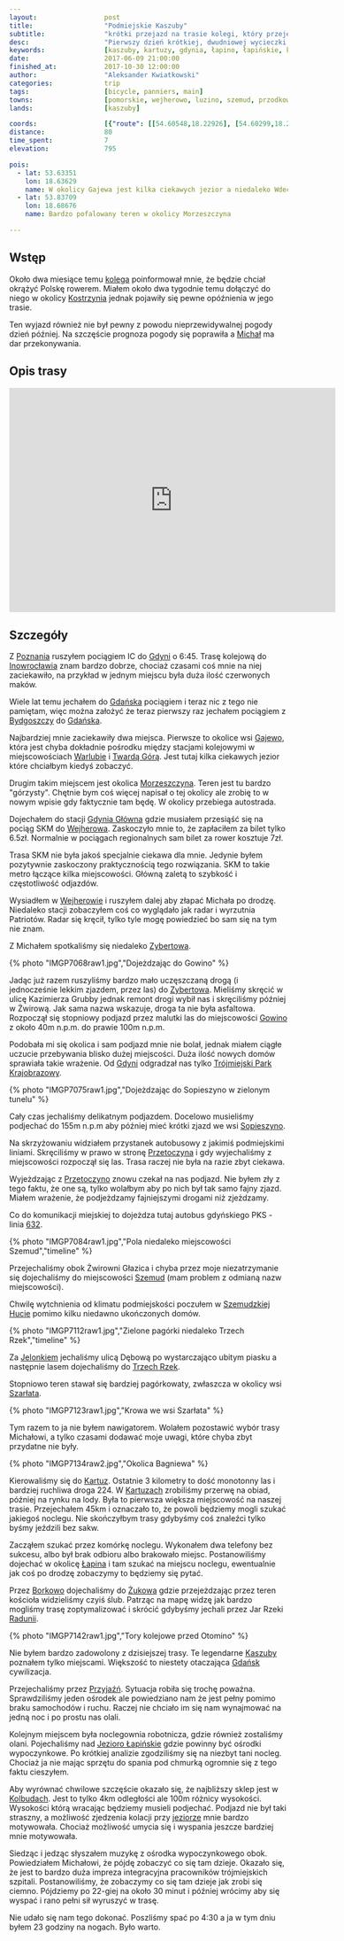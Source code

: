 ```yaml
---
layout:                 post
title:                  "Podmiejskie Kaszuby"
subtitle:               "krótki przejazd na trasie kolegi, który przejeżdzał wzdłuż granic Polski"
desc:                   "Pierwszy dzień krótkiej, dwudniowej wycieczki rowerowej na obrzeżach Kaszub. Można również powiedzieć, że był to przejazd po okolicach Trójmiasta."
keywords:               [kaszuby, kartuzy, gdynia, łapino, łapińskie, kolbudy, trójmiasto]
date:                   2017-06-09 21:00:00
finished_at:            2017-10-30 12:00:00
author:                 "Aleksander Kwiatkowski"
categories:             trip
tags:                   [bicycle, panniers, main]
towns:                  [pomorskie, wejherowo, luzino, szemud, przodkowo, kartuzy, zukowo, kolbudy]
lands:                  [kaszuby]

coords:                 [{"route": [[54.60548,18.22926], [54.60299,18.22776], [54.60341,18.19673], [54.59511,18.17450], [54.58802,18.18828], [54.58240,18.19545], [54.58001,18.19540], [54.57917,18.20077], [54.57509,18.20098], [54.56131,18.22253], [54.54856,18.22381], [54.54727,18.22677], [54.53465,18.21583], [54.52608,18.21283], [54.52177,18.20819], [54.52147,18.20459], [54.51898,18.20223], [54.51557,18.20373], [54.50939,18.19751], [54.50396,18.19326], [54.49598,18.19175], [54.49272,18.20905], [54.48649,18.22004], [54.48644,18.22793], [54.47751,18.22493], [54.46347,18.22806], [54.45564,18.22570], [54.44396,18.23712], [54.43622,18.24145], [54.42978,18.23385], [54.41995,18.23458], [54.41505,18.24651], [54.41245,18.23411], [54.40689,18.23385], [54.39872,18.22253], [54.39649,18.22592], [54.38492,18.22059], [54.37043,18.21459], [54.36923,18.22051], [54.36640,18.21712], [54.35255,18.21815], [54.34072,18.21338], [54.33486,18.20154], [54.33046,18.20364], [54.32197,18.24892], [54.31484,18.27411], [54.31992,18.29166], [54.32423,18.31805], [54.33511,18.33853], [54.34262,18.36114], [54.34107,18.36011], [54.33876,18.36088], [54.33454,18.35702], [54.32916,18.37260], [54.32100,18.39307], [54.31286,18.39526], [54.31001,18.39226], [54.30139,18.41783], [54.29238,18.43041], [54.28654,18.42959], [54.27822,18.43436], [54.27386,18.42049], [54.27529,18.41397]], "type": "bicycle"}]
distance:               80
time_spent:             7
elevation:              795

pois:
  - lat: 53.63351
    lon: 18.63629
    name: W okolicy Gajewa jest kilka ciekawych jezior a niedaleko Wdecki Park Krajobrazowy
  - lat: 53.83709
    lon: 18.68676
    name: Bardzo pofalowany teren w okolicy Morzeszczyna

---
```


[stary-wentyl]: https://www.facebook.com/starywentyl/

[wiki-kostrzyn]: https://pl.wikipedia.org/wiki/Kostrzyn_nad_Odr%C4%85
[wiki-poznan]: https://pl.wikipedia.org/wiki/Pozna%C5%84
[wiki-gdynia]: https://pl.wikipedia.org/wiki/Gdynia
[wiki-inowroclaw]: https://pl.wikipedia.org/wiki/Inowroc%C5%82aw
[wiki-gdansk]: https://pl.wikipedia.org/wiki/Gda%C5%84sk
[wiki-bydgoszcz]: https://pl.wikipedia.org/wiki/Bydgoszcz
[wiki-gajewo]: https://pl.wikipedia.org/wiki/Gajewo_(powiat_%C5%9Bwiecki)
[wiki-warlubie]: https://pl.wikipedia.org/wiki/Warlubie_(wie%C5%9B_w_wojew%C3%B3dztwie_kujawsko-pomorskim)
[wiki-twarda-gora]: https://pl.wikipedia.org/wiki/Twarda_G%C3%B3ra
[wiki-morzeszczyn]: https://pl.wikipedia.org/wiki/Morzeszczyn
[wiki-gdynia-glowna]: https://pl.wikipedia.org/wiki/Gdynia_G%C5%82%C3%B3wna
[wiki-wejherowo]: https://pl.wikipedia.org/wiki/Wejherowo
[wiki-zybertowo]: https://pl.wikipedia.org/wiki/Zybertowo
[wiki-gowino]: https://pl.wikipedia.org/wiki/Gowino
[wiki-trojmiejski-park]: https://pl.wikipedia.org/wiki/Tr%C3%B3jmiejski_Park_Krajobrazowy
[wiki-sopieszyno]: https://pl.wikipedia.org/wiki/Sopieszyno
[wiki-przetoczyno]: https://pl.wikipedia.org/wiki/Przetoczyno
[wiki-szemud]: https://pl.wikipedia.org/wiki/Szemud
[wiki-szemudzka-huta]: https://pl.wikipedia.org/wiki/Szemudzka_Huta
[wiki-jelonek]: https://pl.wikipedia.org/wiki/Jelonek_(gmina_Szemud)
[wiki-trzy-rzeki]: https://pl.wikipedia.org/wiki/Trzy_Rzeki
[wiki-szarlata]: https://pl.wikipedia.org/wiki/Szar%C5%82ata_(wojew%C3%B3dztwo_pomorskie)
[wiki-kartuzy]: https://pl.wikipedia.org/wiki/Kartuzy
[wiki-lapino]: https://pl.wikipedia.org/wiki/%C5%81apino
[wiki-borkowo]: https://pl.wikipedia.org/wiki/Borkowo_(powiat_kartuski)
[wiki-zukowo]: https://pl.wikipedia.org/wiki/%C5%BBukowo
[wiki-rzeka-radunia]: https://pl.wikipedia.org/wiki/Radunia_(rzeka)
[wiki-kaszuby]: https://pl.wikipedia.org/wiki/Kaszuby
[wiki-przyjazn]: https://pl.wikipedia.org/wiki/Przyja%C5%BA%C5%84_(wojew%C3%B3dztwo_pomorskie)
[wiki-jezioro-lapinskie]: https://pl.wikipedia.org/wiki/Jezioro_%C5%81api%C5%84skie
[wiki-kolbudy]: https://pl.wikipedia.org/wiki/Kolbudy

[linia-632]: http://www.pksgdynia.pl/PL/rozklad_jazdy2/linia/632.html

Wstęp
-----

Około dwa miesiące temu [kolega][stary-wentyl] poinformował mnie, że będzie chciał
okrążyć Polskę rowerem. Miałem około dwa tygodnie temu dołączyć do niego w okolicy
[Kostrzynia][wiki-kostrzyn] jednak pojawiły się pewne opóźnienia
w jego trasie.

Ten wyjazd
również nie był pewny z powodu nieprzewidywalnej pogody dzień później.
Na szczęście prognoza pogody się poprawiła a [Michał][stary-wentyl] ma dar
przekonywania.

Opis trasy
----------

<iframe height='405' width='590' frameborder='0' allowtransparency='true' scrolling='no' src='https://www.strava.com/activities/1030210573/embed/dff617d3117b29358a5cd5b54ce849c7c406f94e'></iframe>

Szczegóły
---------

Z [Poznania][wiki-poznan] ruszyłem pociągiem IC do [Gdyni][wiki-gdynia] o 6:45.
Trasę kolejową do [Inowrocławia][wiki-inowroclaw] znam bardzo dobrze, chociaż czasami
coś mnie na niej zaciekawiło, na przykład w jednym miejscu była duża ilość czerwonych maków.

Wiele lat temu jechałem do [Gdańska][wiki-gdansk] pociągiem i teraz nic z tego nie
pamiętam, więc można założyć że teraz pierwszy raz jechałem pociągiem z
[Bydgoszczy][wiki-bydgoszcz] do [Gdańska][wiki-gdansk].

Najbardziej mnie zaciekawiły dwa miejsca. Pierwsze to okolice wsi
[Gajewo][wiki-gajewo], która jest chyba dokładnie pośrodku między stacjami
kolejowymi w miejscowościach [Warlubie][wiki-warlubie] i [Twardą Górą][wiki-twarda-gora].
Jest tutaj kilka ciekawych jezior które chciałbym kiedyś zobaczyć.

Drugim takim miejscem jest okolica [Morzeszczyna][wiki-morzeszczyn]. Teren
jest tu bardzo "górzysty". Chętnie bym coś więcej napisał o tej okolicy ale
zrobię to w nowym wpisie gdy faktycznie tam będę. W okolicy przebiega autostrada.

Dojechałem do stacji [Gdynia Główna][wiki-gdynia-glowna] gdzie musiałem
przesiąść się na pociąg SKM do [Wejherowa][wiki-wejherowo]. Zaskoczyło mnie
to, że zapłaciłem za bilet tylko 6.5zł. Normalnie w pociągach regionalnych
sam bilet za rower kosztuje 7zł.

Trasa SKM nie była jakoś specjalnie ciekawa dla mnie. Jedynie byłem
pozytywnie zaskoczony praktycznością tego rozwiązania. SKM to takie metro
łączące kilka miejscowości. Główną zaletą to szybkość i częstotliwość odjazdów.

Wysiadłem w [Wejherowie][wiki-wejherowo] i ruszyłem dalej aby złapać
Michała po drodzę.
Niedaleko stacji zobaczyłem coś co wyglądało jak radar i
wyrzutnia Patriotów. Radar się kręcił, tylko tyle mogę powiedzieć bo sam
się na tym nie znam.

Z Michałem spotkaliśmy się niedaleko [Zybertowa][wiki-zybertowo].

{% photo "IMGP7068raw1.jpg","Dojeżdzając do Gowino" %}

Jadąc już razem ruszyliśmy bardzo mało uczęszczaną drogą
(i jednocześnie lekkim zjazdem, przez las)
do [Zybertowa][wiki-zybertowo]. Mieliśmy skręcić w ulicę Kazimierza Grubby jednak
remont drogi wybił nas i skręciliśmy później w Żwirową. Jak sama nazwa
wskazuje, droga ta nie była asfaltowa. Rozpoczął się stopniowy podjazd
przez malutki las do miejscowości [Gowino][wiki-gowino]
z około 40m n.p.m. do prawie 100m n.p.m.

Podobała mi się okolica i sam podjazd mnie nie bolał, jednak miałem ciągłe
uczucie przebywania blisko dużej miejscości. Duża ilość nowych
domów sprawiała takie wrażenie. Od [Gdyni][wiki-gdynia] odgradzał
nas tylko [Trójmiejski Park Krajobrazowy][wiki-trojmiejski-park].

{% photo "IMGP7075raw1.jpg","Dojeżdzając do Sopieszyno w zielonym tunelu" %}

Cały czas jechaliśmy delikatnym podjazdem. Docelowo musieliśmy
podjechać do 155m n.p.m aby później mieć krótki zjazd
we wsi [Sopieszyno][wiki-sopieszyno].

Na skrzyżowaniu widziałem przystanek autobusowy z jakimiś podmiejskimi liniami.
Skręciliśmy w prawo w stronę [Przetoczyna][wiki-przetoczyno]
i gdy wyjechaliśmy z miejscowości rozpoczął się las.
Trasa raczej nie była na razie zbyt ciekawa.

Wyjeżdzając z [Przetoczyno][wiki-przetoczyno] znowu czekał na nas
podjazd. Nie byłem zły z tego faktu, że one są, tylko wolałbym aby po nich był
tak samo fajny zjazd. Miałem wrażenie, że podjeżdzamy fajniejszymi drogami
niż zjeżdzamy.

Co do komunikacji miejskiej to dojeżdza tutaj autobus gdyńskiego PKS -
linia [632][linia-632].

{% photo "IMGP7084raw1.jpg","Pola niedaleko miejscowości Szemud","timeline" %}

Przejechaliśmy obok Żwirowni Głazica i chyba przez moje niezatrzymanie się
dojechaliśmy do miejscowości
[Szemud][wiki-szemud] (mam problem z odmianą nazw miejscowości).

Chwilę wytchnienia od klimatu podmiejskości poczułem w
[Szemudzkiej Hucie][wiki-szemudzka-huta] pomimo kilku
niedawno ukończonych domów.

{% photo "IMGP7112raw1.jpg","Zielone pagórki niedaleko Trzech Rzek","timeline" %}

Za [Jelonkiem][wiki-jelonek] jechaliśmy ulicą Dębową po wystarczająco
ubitym piasku a następnie lasem dojechaliśmy do [Trzech Rzek][wiki-trzy-rzeki].

Stopniowo teren stawał się bardziej pagórkowaty, zwłaszcza w okolicy
wsi [Szarłata][wiki-szarlata].

{% photo "IMGP7123raw1.jpg","Krowa we wsi Szarłata" %}

Tym razem to ja nie byłem nawigatorem. Wolałem pozostawić wybór trasy
Michałowi, a tylko czasami dodawać moje uwagi, które chyba zbyt
przydatne nie były.

{% photo "IMGP7134raw2.jpg","Okolica Bagniewa" %}

Kierowaliśmy się do [Kartuz][wiki-kartuzy]. Ostatnie 3 kilometry to dość
monotonny las i bardziej ruchliwa droga 224.
W [Kartuzach][wiki-kartuzy] zrobiliśmy przerwę na obiad, później na rynku
na lody. Była to pierwsza
większa miejscowość na naszej trasie. Przejechałem 45km i oznaczało to,
że powoli będziemy mogli szukać jakiegoś noclegu. Nie skończyłbym trasy
gdybyśmy coś znaleźci tylko byśmy jeździli bez sakw.

Zacząłem szukać przez komórkę noclegu. Wykonałem dwa telefony bez sukcesu, albo był brak
odbioru albo brakowało miejsc.
Postanowiliśmy dojechać w okolicę [Łapina][wiki-lapino] i tam szukać na
miejscu noclegu,
ewentualnie jak coś po drodzę zobaczymy to będziemy się pytać.

Przez [Borkowo][wiki-borkowo] dojechaliśmy do [Żukowa][wiki-zukowo] gdzie
przejeżdzając przez teren kościoła widzieliśmy czyiś ślub.
Patrząc na mapę widzę jak bardzo mogliśmy trasę zoptymalizować i skrócić
gdybyśmy jechali przez Jar Rzeki [Radunii][wiki-rzeka-radunia].

{% photo "IMGP7142raw1.jpg","Tory kolejowe przed Otomino" %}

Nie byłem bardzo zadowolony z dzisiejszej trasy. Te legendarne
[Kaszuby][wiki-kaszuby] poznałem tylko miejscami. Większość to niestety
otaczająca [Gdańsk][wiki-gdansk] cywilizacja.

Przejechaliśmy przez [Przyjaźń][wiki-przyjazn]. Sytuacja robiła się trochę
poważna. Sprawdziliśmy jeden ośrodek ale powiedziano nam że jest pełny pomimo
braku samochodów i ruchu. Raczej nie chciało im się nam wynajmować na jedną
noc i po prostu nas olali.

Kolejnym miejscem była noclegownia robotnicza, gdzie również zostaliśmy olani.
Pojechaliśmy nad [Jezioro Łapińskie][wiki-jezioro-lapinskie] gdzie powinny być
ośrodki wypoczynkowe. Po krótkiej analizie zgodziliśmy się na niezbyt tani nocleg.
Chociaż ja nie mając sprzętu do spania pod chmurką ogromnie się z tego faktu cieszyłem.

Aby wyrównać chwilowe szczęście okazało się, że najbliższy sklep jest w
[Kolbudach][wiki-kolbudy]. Jest to tylko 4km odległości ale 100m różnicy
wysokości. Wysokości którą wracając będziemy musieli podjechać. Podjazd nie był
taki straszny, a możliwość zjedzenia kolacji przy [jeziorze][wiki-jezioro-lapinskie]
mnie bardzo motywowała. Chociaż możliwość umycia się i wyspania jeszcze
bardziej mnie motywowała.

Siedząc i jedząc słyszałem muzykę z ośrodka wypoczynkowego obok. Powiedziałem Michałowi, że
pójdę zobaczyć co się tam dzieje. Okazało się, że jest to bardzo duża
impreza integracyjna pracowników trójmiejskich szpitali.
Postanowiliśmy, że zobaczymy co się tam dzieje jak zrobi się ciemno. Pójdziemy
po 22-giej na około 30 minut i później wrócimy aby się wyspać i rano
pełni sił wyruszyć w trasę.

Nie udało się nam tego dokonać. Poszliśmy spać po 4:30 a ja w tym dniu byłem 23 godziny
na nogach. Było warto.
